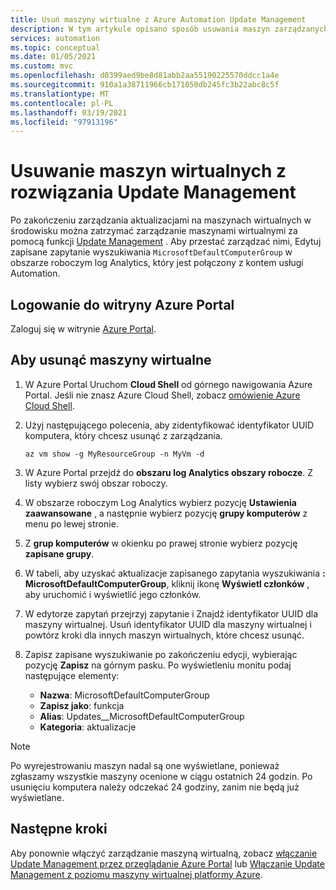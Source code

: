 ```yaml
---
title: Usuń maszyny wirtualne z Azure Automation Update Management
description: W tym artykule opisano sposób usuwania maszyn zarządzanych przy użyciu Update Management.
services: automation
ms.topic: conceptual
ms.date: 01/05/2021
ms.custom: mvc
ms.openlocfilehash: d0399aed9be8d81abb2aa55190225570ddcc1a4e
ms.sourcegitcommit: 910a1a38711966cb171050db245fc3b22abc8c5f
ms.translationtype: MT
ms.contentlocale: pl-PL
ms.lasthandoff: 03/19/2021
ms.locfileid: "97913196"
---
```

# <a name="remove-vms-from-update-management"></a>Usuwanie maszyn wirtualnych z rozwiązania Update Management

Po zakończeniu zarządzania aktualizacjami na maszynach wirtualnych w środowisku można zatrzymać zarządzanie maszynami wirtualnymi za pomocą funkcji [Update Management](overview.md) . Aby przestać zarządzać nimi, Edytuj zapisane zapytanie wyszukiwania `MicrosoftDefaultComputerGroup` w obszarze roboczym log Analytics, który jest połączony z kontem usługi Automation.

## <a name="sign-into-the-azure-portal"></a>Logowanie do witryny Azure Portal

Zaloguj się w witrynie [Azure Portal](https://portal.azure.com).

## <a name="to-remove-your-vms"></a>Aby usunąć maszyny wirtualne

1. W Azure Portal Uruchom **Cloud Shell** od górnego nawigowania Azure Portal. Jeśli nie znasz Azure Cloud Shell, zobacz [omówienie Azure Cloud Shell](../../cloud-shell/overview.md).

2. Użyj następującego polecenia, aby zidentyfikować identyfikator UUID komputera, który chcesz usunąć z zarządzania.

    ```azurecli
    az vm show -g MyResourceGroup -n MyVm -d
    ```

3. W Azure Portal przejdź do **obszaru log Analytics obszary robocze**. Z listy wybierz swój obszar roboczy.

4. W obszarze roboczym Log Analytics wybierz pozycję **Ustawienia zaawansowane** , a następnie wybierz pozycję **grupy komputerów** z menu po lewej stronie.

5. Z **grup komputerów** w okienku po prawej stronie wybierz pozycję **zapisane grupy**.

6. W tabeli, aby uzyskać aktualizacje zapisanego zapytania wyszukiwania **: MicrosoftDefaultComputerGroup**, kliknij ikonę **Wyświetl członków** , aby uruchomić i wyświetlić jego członków.

7. W edytorze zapytań przejrzyj zapytanie i Znajdź identyfikator UUID dla maszyny wirtualnej. Usuń identyfikator UUID dla maszyny wirtualnej i powtórz kroki dla innych maszyn wirtualnych, które chcesz usunąć.

8. Zapisz zapisane wyszukiwanie po zakończeniu edycji, wybierając pozycję **Zapisz** na górnym pasku. Po wyświetleniu monitu podaj następujące elementy:

    * **Nazwa**: MicrosoftDefaultComputerGroup
    * **Zapisz jako**: funkcja
    * **Alias**: Updates__MicrosoftDefaultComputerGroup
    * **Kategoria**: aktualizacje

>[!NOTE]
>Po wyrejestrowaniu maszyn nadal są one wyświetlane, ponieważ zgłaszamy wszystkie maszyny ocenione w ciągu ostatnich 24 godzin. Po usunięciu komputera należy odczekać 24 godziny, zanim nie będą już wyświetlane.

## <a name="next-steps"></a>Następne kroki

Aby ponownie włączyć zarządzanie maszyną wirtualną, zobacz [włączanie Update Management przez przeglądanie Azure Portal](enable-from-portal.md) lub [Włączanie Update Management z poziomu maszyny wirtualnej platformy Azure](enable-from-vm.md).